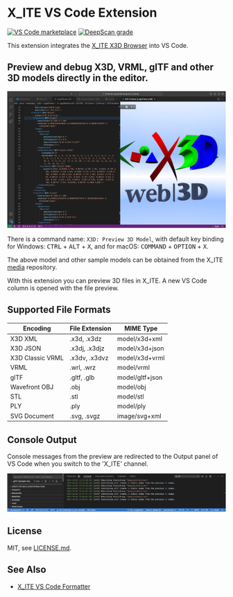 # X_ITE VS Code Extension

[![VS Code marketplace](https://img.shields.io/static/v1?label=VS%20Code%20Marketplace&message=x-ite-vscode&color=blue)](https://marketplace.visualstudio.com/items?itemName=create3000.x-ite-vscode)
[![DeepScan grade](https://deepscan.io/api/teams/23540/projects/28575/branches/920521/badge/grade.svg)](https://deepscan.io/dashboard#view=project&tid=23540&pid=28575&bid=920521)

This extension integrates the [X_ITE X3D Browser](https://create3000.github.io/x_ite/) into VS Code.

## Preview and debug X3D, VRML, glTF and other 3D models directly in the editor.

![X3D Logo Pieces](images/logo-pieces.png)

There is a command name: `X3D: Preview 3D Model`, with default key binding for Windows: <kbd>CTRL</kbd> + <kbd>ALT</kbd> + <kbd>X</kbd>, and for macOS: <kbd>COMMAND</kbd> + <kbd>OPTION</kbd> + <kbd>X</kbd>.

The above model and other sample models can be obtained from the X_ITE [media](https://github.com/create3000/media/tree/main/docs/examples) repository.

With this extension you can preview 3D files in X_ITE. A new VS Code column is opened with the file preview.

## Supported File Formats

| Encoding         | File Extension | MIME Type       |
|------------------|----------------|-----------------|
| X3D XML          | .x3d, .x3dz    | model/x3d+xml   |
| X3D JSON         | .x3dj, .x3djz  | model/x3d+json  |
| X3D Classic VRML | .x3dv, .x3dvz  | model/x3d+vrml  |
| VRML             | .wrl, .wrz     | model/vrml      |
| glTF             | .gltf, .glb    | model/gltf+json |
| Wavefront OBJ    | .obj           | model/obj       |
| STL              | .stl           | model/stl       |
| PLY              | .ply           | model/ply       |
| SVG Document     | .svg, .svgz    | image/svg+xml   |

## Console Output

Console messages from the preview are redirected to the Output panel of VS Code when you switch to the 'X_ITE' channel.

![Output](images/output.png)

## License

MIT, see [LICENSE.md](LICENSE.md).

## See Also

* [X_ITE VS Code Formatter](https://marketplace.visualstudio.com/items?itemName=create3000.x-ite-vscode-formatter)
